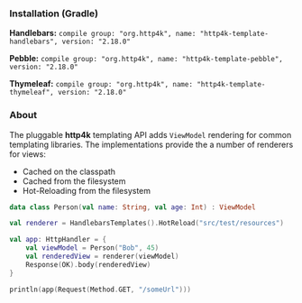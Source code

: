 ### Installation (Gradle)
**Handlebars:** ```compile group: "org.http4k", name: "http4k-template-handlebars", version: "2.18.0"```

**Pebble:** ```compile group: "org.http4k", name: "http4k-template-pebble", version: "2.18.0"```

**Thymeleaf:** ```compile group: "org.http4k", name: "http4k-template-thymeleaf", version: "2.18.0"```

### About
The pluggable **http4k** templating API adds `ViewModel` rendering for common templating libraries. The implementations provide the a number of renderers for views:
* Cached on the classpath
* Cached from the filesystem
* Hot-Reloading from the filesystem

```kotlin
data class Person(val name: String, val age: Int) : ViewModel

val renderer = HandlebarsTemplates().HotReload("src/test/resources")

val app: HttpHandler = {
    val viewModel = Person("Bob", 45)
    val renderedView = renderer(viewModel)
    Response(OK).body(renderedView)
}

println(app(Request(Method.GET, "/someUrl")))
```
